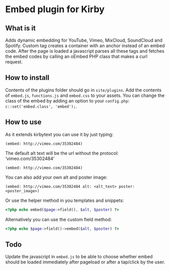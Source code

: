 # Embed plugin for Kirby

## What is it
Adds dynamic embedding for YouTube, Vimeo, MixCloud, SoundCloud and Spotify. Custom tag creates a container with an anchor instead of an embed code. After the page is loaded a javascript parses all these tags and fetches the embed codes by calling an oEmbed PHP class that makes a curl request.

## How to install
Contents of the plugins folder should go in `site/plugins`. Add the contents of `embed.js`, `functions.js` and `embed.css` to your assets. You can change the class of the embed by adding an option to your `config.php`: `c::set('embed.class', 'embed');`.

## How to use
As it extends kirbytext you can use it by just typing:

```
(embed: http://vimeo.com/35302484)
```

The default alt text will be the url without the protocol: ‘vimeo.com/35302484’

```
(embed: http://vimeo.com/35302484)
```

You can also add your own alt and poster image:

```
(embed: http://vimeo.com/35302484 alt: <alt_text> poster: <poster_image>)
```

Or use the helper method in you templates and snippets:

```PHP
<?php echo embed($page->field(), $alt, $poster) ?>
```

Alternatively you can use the custom field method:

```PHP
<?php echo $page->field()->embed($alt, $poster) ?>
```

## Todo
Update the javascript in `embed.js` to be able to choose whether embed should be loaded immediately after pageload or after a tap/click by the user.
